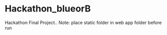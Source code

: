 # Hackathon_blueorB
Hackathon Final Project.. 
Note: place static folder in web app folder before run
